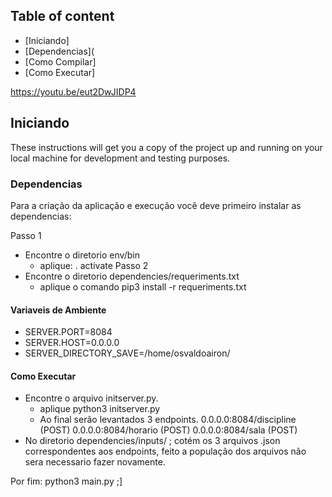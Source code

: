 
## Table of content
- [Iniciando]
- [Dependencias](
- [Como Compilar]
- [Como Executar]

https://youtu.be/eut2DwJIDP4

## Iniciando

These instructions will get you a copy of the project up and running on your local machine for development and testing purposes.

### Dependencias

Para a criação da aplicação e execução você deve primeiro instalar as dependencias:

Passo 1
- Encontre o diretorio env/bin
  * aplique: . activate
Passo 2
- Encontre o diretorio dependencies/requeriments.txt 
  * aplique o comando pip3 install -r requeriments.txt

#### Variaveis de Ambiente

- SERVER.PORT=8084
- SERVER.HOST=0.0.0.0
- SERVER_DIRECTORY_SAVE=/home/osvaldoairon/

#### Como Executar

- Encontre o arquivo initserver.py.
  * aplique python3 initserver.py
  * Ao final serão levantados 3 endpoints.
    0.0.0.0:8084/discipline (POST)
    0.0.0.0:8084/horario (POST)
    0.0.0.0:8084/sala (POST)
-  No diretorio dependencies/inputs/ ; cotém os 3 arquivos .json correspondentes aos endpoints, feito a população dos arquivos não sera necessario fazer novamente.

Por fim: python3 main.py ;]

